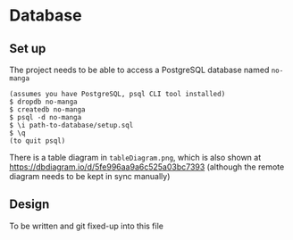 # Database

## Set up

The project needs to be able to access a PostgreSQL database named `no-manga`

```(commandLine)
(assumes you have PostgreSQL, psql CLI tool installed)
$ dropdb no-manga
$ createdb no-manga
$ psql -d no-manga
$ \i path-to-database/setup.sql
$ \q
(to quit psql)
```

There is a table diagram in `tableDiagram.png`, which is also shown at <https://dbdiagram.io/d/5fe996aa9a6c525a03bc7393> (although the remote diagram needs to be kept in sync manually)

## Design

To be written and git fixed-up into this file
